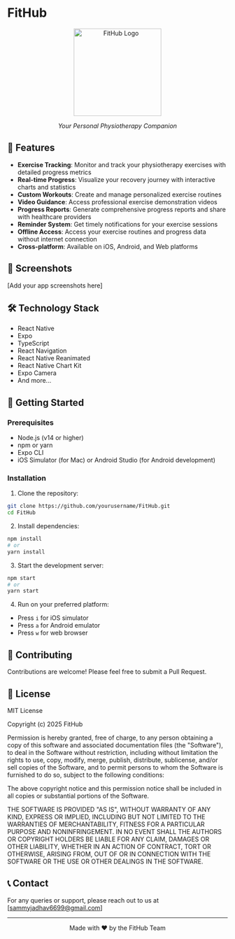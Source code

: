 # FitHub

<div align="center">
  <img src="D:\Projects\FitHub\assets\images\fithub-logo.png" alt="FitHub Logo" width="200"/>
  <br/>
  <p><em>Your Personal Physiotherapy Companion</em></p>
</div>

## 🚀 Features

- **Exercise Tracking**: Monitor and track your physiotherapy exercises with detailed progress metrics
- **Real-time Progress**: Visualize your recovery journey with interactive charts and statistics
- **Custom Workouts**: Create and manage personalized exercise routines
- **Video Guidance**: Access professional exercise demonstration videos
- **Progress Reports**: Generate comprehensive progress reports and share with healthcare providers
- **Reminder System**: Get timely notifications for your exercise sessions
- **Offline Access**: Access your exercise routines and progress data without internet connection
- **Cross-platform**: Available on iOS, Android, and Web platforms

## 📱 Screenshots

[Add your app screenshots here]

## 🛠️ Technology Stack

- React Native
- Expo
- TypeScript
- React Navigation
- React Native Reanimated
- React Native Chart Kit
- Expo Camera
- And more...

## 🚀 Getting Started

### Prerequisites

- Node.js (v14 or higher)
- npm or yarn
- Expo CLI
- iOS Simulator (for Mac) or Android Studio (for Android development)

### Installation

1. Clone the repository:
```bash
git clone https://github.com/yourusername/FitHub.git
cd FitHub
```

2. Install dependencies:
```bash
npm install
# or
yarn install
```

3. Start the development server:
```bash
npm start
# or
yarn start
```

4. Run on your preferred platform:
- Press `i` for iOS simulator
- Press `a` for Android emulator
- Press `w` for web browser

## 🤝 Contributing

Contributions are welcome! Please feel free to submit a Pull Request.

## 📝 License

MIT License

Copyright (c) 2025 FitHub

Permission is hereby granted, free of charge, to any person obtaining a copy
of this software and associated documentation files (the "Software"), to deal
in the Software without restriction, including without limitation the rights
to use, copy, modify, merge, publish, distribute, sublicense, and/or sell
copies of the Software, and to permit persons to whom the Software is
furnished to do so, subject to the following conditions:

The above copyright notice and this permission notice shall be included in all
copies or substantial portions of the Software.

THE SOFTWARE IS PROVIDED "AS IS", WITHOUT WARRANTY OF ANY KIND, EXPRESS OR
IMPLIED, INCLUDING BUT NOT LIMITED TO THE WARRANTIES OF MERCHANTABILITY,
FITNESS FOR A PARTICULAR PURPOSE AND NONINFRINGEMENT. IN NO EVENT SHALL THE
AUTHORS OR COPYRIGHT HOLDERS BE LIABLE FOR ANY CLAIM, DAMAGES OR OTHER
LIABILITY, WHETHER IN AN ACTION OF CONTRACT, TORT OR OTHERWISE, ARISING FROM,
OUT OF OR IN CONNECTION WITH THE SOFTWARE OR THE USE OR OTHER DEALINGS IN THE
SOFTWARE.

## 📞 Contact

For any queries or support, please reach out to us at [sammyjadhav6699@gmail.com]

---

<div align="center">
  Made with ❤️ by the FitHub Team
</div> 
